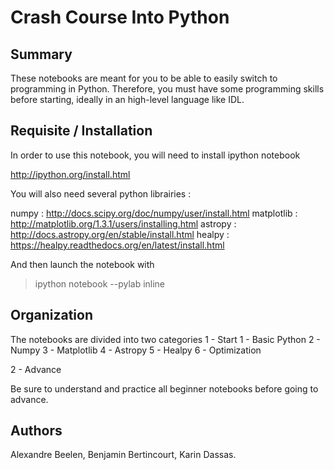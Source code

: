 Crash Course Into Python
========================

## Summary

These notebooks are meant for you to be able to easily switch to programming in Python. Therefore, you must have some programming skills before starting, ideally in an high-level language like IDL.

## Requisite / Installation

In order to use this notebook, you will need to install ipython notebook

http://ipython.org/install.html

You will also need several python librairies : 

numpy      : http://docs.scipy.org/doc/numpy/user/install.html
matplotlib : http://matplotlib.org/1.3.1/users/installing.html
astropy    : http://docs.astropy.org/en/stable/install.html
healpy     : https://healpy.readthedocs.org/en/latest/install.html

And then launch the notebook with 

> ipython notebook --pylab inline

## Organization

The notebooks are divided into two categories
1 - Start
  1 - Basic Python
  2 - Numpy
  3 - Matplotlib
  4 - Astropy
  5 - Healpy
  6 - Optimization

2 - Advance

Be sure to understand and practice all beginner notebooks before going to advance.

## Authors

Alexandre Beelen, Benjamin Bertincourt, Karin Dassas.
